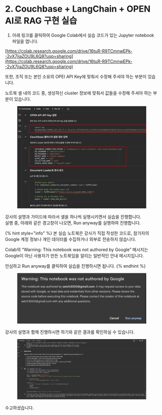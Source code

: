 # 2. Couchbase + LangChain + OPEN AI로 RAG 구현 실습

1. 아래 링크를 클릭하여 Google Colab에서 실습 코드가 있는 Jupyter notebook 파일을 엽니다.

[https://colab.research.google.com/drive/16tuR-R9TCmnwEPk--2vX7jiaZOU9L6Q8?usp=sharing](https://colab.research.google.com/drive/16tuR-R9TCmnwEPk--2vX7jiaZOU9L6Q8?usp=sharing)



또한, 조직 또는 본인 소유의 OPEI API Key에 맞춰서 수정해 주셔야 하는 부분이 있습니다.

노트북 셀 내의 코드 중, 생성하신 cluster 정보에 맞춰서 값들을 수정해 주셔야 하는 부분이 있습니다.

<figure><img src="../.gitbook/assets/image (47).png" alt=""><figcaption></figcaption></figure>



강사의 설명과 가이드에 따라서 셀을 하나씩 실행시키면서 실습을 진행합니다.\
실행 중, 아래와 같은 경고창이 나오면, Run anyway를 실행하여 진행합니다.

{% hint style="info" %}
본 실습 노트북은 강사가 직접 작성한 코드로, 참가자의 Google 계정 정보나 개인 데이터를 수집하거나 외부로 전송하지 않습니다.

Colab의 “Warning: This notebook was not authored by Google” 메시지는\
Google이 아닌 사용자가 만든 노트북임을 알리는 일반적인 안내 메시지입니다.

안심하고 Run anyway를 클릭하여 실습을 진행하시면 됩니다.
{% endhint %}

<figure><img src="../.gitbook/assets/image (46).png" alt="" width="563"><figcaption></figcaption></figure>



강사의 설명과 함께 진행하시면 하기와 같은 결과를 확인하실 수 있습니다.

<figure><img src="../.gitbook/assets/image (48).png" alt=""><figcaption></figcaption></figure>



수고하셨습니다.
